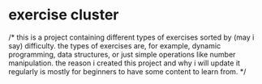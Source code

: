 # exercise cluster

/* this is a project containing different types of exercises sorted by (may i say) difficulty. the types of exercises are, for example, dynamic programming, data structures, or just simple operations like number manipulation. the reason i created this project and why i will update it regularly is mostly for beginners to have some content to learn from. */
